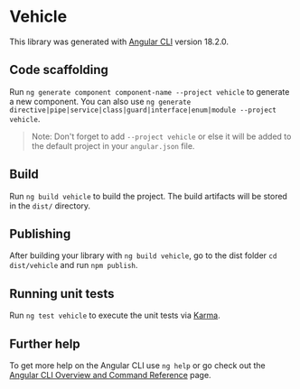 # Vehicle

This library was generated with [Angular CLI](https://github.com/angular/angular-cli) version 18.2.0.

## Code scaffolding

Run `ng generate component component-name --project vehicle` to generate a new component. You can also use `ng generate directive|pipe|service|class|guard|interface|enum|module --project vehicle`.

> Note: Don't forget to add `--project vehicle` or else it will be added to the default project in your `angular.json` file.

## Build

Run `ng build vehicle` to build the project. The build artifacts will be stored in the `dist/` directory.

## Publishing

After building your library with `ng build vehicle`, go to the dist folder `cd dist/vehicle` and run `npm publish`.

## Running unit tests

Run `ng test vehicle` to execute the unit tests via [Karma](https://karma-runner.github.io).

## Further help

To get more help on the Angular CLI use `ng help` or go check out the [Angular CLI Overview and Command Reference](https://angular.dev/tools/cli) page.
